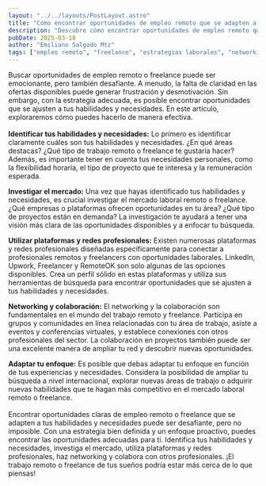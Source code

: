 ```yaml
---
layout: "../../layouts/PostLayout.astro"
title: "Cómo encontrar oportunidades de empleo remoto que se adapten a tus habilidades y necesidades"
description: "Descubre cómo encontrar oportunidades de empleo remoto que se adapten a tus habilidades y necesidades mediante estrategias efectivas y el uso de plataformas profesionales."
pubDate: 2025-03-18
author: "Emiliano Salgado Mtz"
tags: ["empleo remoto", "freelance", "estrategias laborales", "networking", "plataformas profesionales"]
---
```

Buscar oportunidades de empleo remoto o freelance puede ser emocionante, pero también desafiante. A menudo, la falta de claridad en las ofertas disponibles puede generar frustración y desmotivación. Sin embargo, con la estrategia adecuada, es posible encontrar oportunidades que se ajusten a tus habilidades y necesidades. En este artículo, exploraremos cómo puedes hacerlo de manera efectiva.
<br/>
<br/>
**Identificar tus habilidades y necesidades:** Lo primero es identificar claramente cuáles son tus habilidades y necesidades. ¿En qué áreas destacas? ¿Qué tipo de trabajo remoto o freelance te gustaría hacer? Además, es importante tener en cuenta tus necesidades personales, como la flexibilidad horaria, el tipo de proyecto que te interesa y la remuneración esperada.

**Investigar el mercado:** Una vez que hayas identificado tus habilidades y necesidades, es crucial investigar el mercado laboral remoto o freelance. ¿Qué empresas o plataformas ofrecen oportunidades en tu área? ¿Qué tipo de proyectos están en demanda? La investigación te ayudará a tener una visión más clara de las oportunidades disponibles y a enfocar tu búsqueda.

**Utilizar plataformas y redes profesionales:** Existen numerosas plataformas y redes profesionales diseñadas específicamente para conectar a profesionales remotos y freelancers con oportunidades laborales. LinkedIn, Upwork, Freelancer y RemoteOK son solo algunas de las opciones disponibles. Crea un perfil sólido en estas plataformas y utiliza sus herramientas de búsqueda para encontrar oportunidades que se ajusten a tus habilidades y necesidades.

**Networking y colaboración:** El networking y la colaboración son fundamentales en el mundo del trabajo remoto y freelance. Participa en grupos y comunidades en línea relacionadas con tu área de trabajo, asiste a eventos y conferencias virtuales, y establece conexiones con otros profesionales del sector. La colaboración en proyectos también puede ser una excelente manera de ampliar tu red y descubrir nuevas oportunidades.

**Adaptar tu enfoque:** Es posible que debas adaptar tu enfoque en función de tus experiencias y necesidades. Considera la posibilidad de ampliar tu búsqueda a nivel internacional, explorar nuevas áreas de trabajo o adquirir nuevas habilidades que te hagan más competitivo en el mercado laboral remoto o freelance.
<br/>
<br/>
Encontrar oportunidades claras de empleo remoto o freelance que se adapten a tus habilidades y necesidades puede ser desafiante, pero no imposible. Con una estrategia bien definida y un enfoque proactivo, puedes encontrar las oportunidades adecuadas para ti. Identifica tus habilidades y necesidades, investiga el mercado, utiliza plataformas y redes profesionales, haz networking y colabora con otros profesionales. ¡El trabajo remoto o freelance de tus sueños podría estar más cerca de lo que piensas!